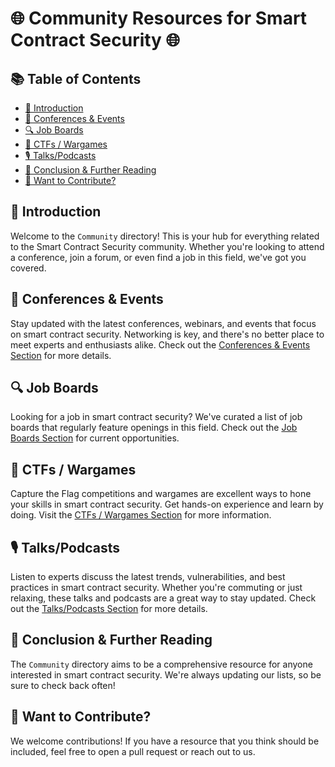 # 🌐 Community Resources for Smart Contract Security 🌐

## 📚 Table of Contents

- [🎯 Introduction](#-introduction)
- [🎪 Conferences & Events](#-conferences--events)
- [🔍 Job Boards](#-job-boards)
- [🚩 CTFs / Wargames](#-ctfs--wargames)
- [🎙 Talks/Podcasts](#-talkspodcasts)
- [🔗 Conclusion & Further Reading](#-conclusion--further-reading)
- [🙏 Want to Contribute?](#-want-to-contribute)

## 🎯 Introduction

Welcome to the `Community` directory! This is your hub for everything related to the Smart Contract Security community. Whether you're looking to attend a conference, join a forum, or even find a job in this field, we've got you covered.

## 🎪 Conferences & Events

Stay updated with the latest conferences, webinars, and events that focus on smart contract security. Networking is key, and there's no better place to meet experts and enthusiasts alike. Check out the [Conferences & Events Section](./Conferences_Events.md) for more details.

## 🔍 Job Boards

Looking for a job in smart contract security? We've curated a list of job boards that regularly feature openings in this field. Check out the [Job Boards Section](./Job_Boards.md) for current opportunities.

## 🚩 CTFs / Wargames

Capture the Flag competitions and wargames are excellent ways to hone your skills in smart contract security. Get hands-on experience and learn by doing. Visit the [CTFs / Wargames Section](./CTFs_Wargames.md) for more information.

## 🎙 Talks/Podcasts

Listen to experts discuss the latest trends, vulnerabilities, and best practices in smart contract security. Whether you're commuting or just relaxing, these talks and podcasts are a great way to stay updated. Check out the [Talks/Podcasts Section](./Talks_Podcasts.md) for more details.

## 🔗 Conclusion & Further Reading

The `Community` directory aims to be a comprehensive resource for anyone interested in smart contract security. We're always updating our lists, so be sure to check back often!

## 🙏 Want to Contribute?

We welcome contributions! If you have a resource that you think should be included, feel free to open a pull request or reach out to us.

